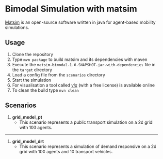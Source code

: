 # Bimodal Simulation with matsim

[Matsim](https://www.matsim.org/) is an open-source software written in java for agent-based mobility simulations.

## Usage
1. Clone the repository 
2. Type `mvn package` to build matsim and its dependencies with maven
3. Execute the `matsim-bimodal-1.0-SNAPSHOT-jar-with-dependencies` file in the `target` directory
4. Load a config file from the `scenarios` directory
5. Start the simulation
6. For visualisation a tool called [*via*](https://www.simunto.com/via/) (with a free license) is available online
7. To clean the build type `mvn clean`

## Scenarios
1. **grid_model_pt**
    - This scenario represents a public transport simulation on a 2d grid with 100 agents.
---
1. **grid_model_drt**
    - This scenario represents a simulation of demand responsive on a 2d grid with 100 agents and 10 transport vehicles.